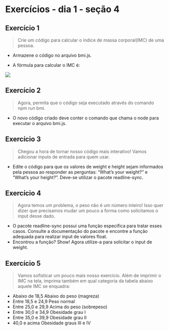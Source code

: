 # Exercícios - dia 1 - seção 4

## Exercício 1
> Crie um código para calcular o índice de massa corporal(IMC) de uma pessoa.

- Armazene o código no arquivo bmi.js.

- A fórmula para calcular o IMC é: <br>
<img src="https://content-assets.betrybe.com/prod/56b1963d-d603-422d-a103-5305ed3a3aba-F%C3%B3rmula%20do%20IMC.png">

## Exercício 2
> Agora, permita que o código seja executado através do comando npm run bmi.

- O novo código criado deve conter o comando que chama o node para executar o arquivo bmi.js.

## Exercício 3
> Chegou a hora de tornar nosso código mais interativo! Vamos adicionar inputs de entrada para quem usar.

- Edite o código para que os valores de weight e height sejam informados pela pessoa ao responder as perguntas: “What’s your weight?” e “What’s your height?”. Deve-se utilizar o pacote readline-sync.

## Exercício 4
> Agora temos um problema, o peso não é um número inteiro! Isso quer dizer que precisamos mudar um pouco a forma como solicitamos o input desse dado.

- O pacote readline-sync possui uma função específica para tratar esses casos. Consulte a documentação do pacote e encontre a função adequada para realizar input de valores float.
- Encontrou a função? Show! Agora utilize-a para solicitar o input de weight.

## Exercício 5
> Vamos sofisticar um pouco mais nosso exercício. Além de imprimir o IMC na tela, imprima também em qual categoria da tabela abaixo aquele IMC se enquadra:

- Abaixo de 18,5 Abaixo do peso (magreza)
- Entre 18,5 e 24,9	Peso normal
- Entre 25,0 e 29,9	Acima do peso (sobrepeso)
- Entre 30,0 e 34,9	Obesidade grau I
- Entre 35,0 e 39,9	Obesidade grau II
- 40,0 e acima	Obesidade graus III e IV